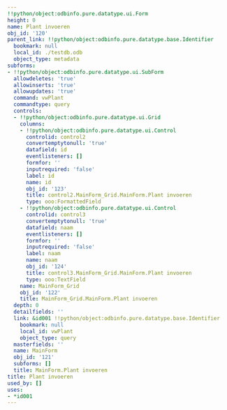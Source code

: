 ```yaml
---
!!python/object:odbinfo.pure.datatype.ui.Form
height: 0
name: Plant invoeren
obj_id: '120'
parent_link: !!python/object:odbinfo.pure.datatype.base.Identifier
  bookmark: null
  local_id: ./testdb.odb
  object_type: metadata
subforms:
- !!python/object:odbinfo.pure.datatype.ui.SubForm
  allowdeletes: 'true'
  allowinserts: 'true'
  allowupdates: 'true'
  command: vwPlant
  commandtype: query
  controls:
  - !!python/object:odbinfo.pure.datatype.ui.Grid
    columns:
    - !!python/object:odbinfo.pure.datatype.ui.Control
      controlid: control2
      convertemptytonull: 'true'
      datafield: id
      eventlisteners: []
      formfor: ''
      inputrequired: 'false'
      label: id
      name: id
      obj_id: '123'
      title: control2.MainForm_Grid.MainForm.Plant invoeren
      type: ooo:FormattedField
    - !!python/object:odbinfo.pure.datatype.ui.Control
      controlid: control3
      convertemptytonull: 'true'
      datafield: naam
      eventlisteners: []
      formfor: ''
      inputrequired: 'false'
      label: naam
      name: naam
      obj_id: '124'
      title: control3.MainForm_Grid.MainForm.Plant invoeren
      type: ooo:TextField
    name: MainForm_Grid
    obj_id: '122'
    title: MainForm_Grid.MainForm.Plant invoeren
  depth: 0
  detailfields: ''
  link: &id001 !!python/object:odbinfo.pure.datatype.base.Identifier
    bookmark: null
    local_id: vwPlant
    object_type: query
  masterfields: ''
  name: MainForm
  obj_id: '121'
  subforms: []
  title: MainForm.Plant invoeren
title: Plant invoeren
used_by: []
uses:
- *id001
---
```

